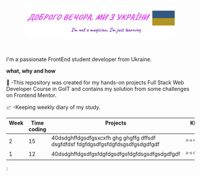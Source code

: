 <p align="center"><a href="https://github.com/dima-kyiv/"><img width="80%" src="./img/readme-header.png" /></a></p>

<br />

I'm a passionate FrontEnd student developer from Ukraine.

**what, why and how**

💼 -This repository was created for my hands-on projects Full Stack Web Developer Course in GoIT and contains my solution from some challenges on Frontend Mentor.

📈 -Keeping weekly diary of my study.

<table><thead><tr>
<th valign="top" width="10%">Week</th>
<th valign="top" width="10%">Time coding</th>
<th valign="top" width="60%">Projects</th>
<th valign="top" width="20%">KPI</th></tr></thead>

<tr><td>2</td><td>15</td><td>
40dsdghffdgsdfgsxcxfh ghg  ghgffg dffsdf dsgfdfdsf fdgfdgsdfgsfdgfdsgsdfgsdgdfgdf
</td><td>⭐⭐⭐</td></tr>
<tr><td>1</td><td>12</td><td>
40dsdghffdgsdfgsfdgfdgsdfgsfdgfdsgsdfgsdgdfgdf
</td><td>⭐⭐⭐⭐⭐</td></tr>
</table>

<!--
**dima-kyiv/dima-kyiv** is a ✨ _special_ ✨ repository because its `README.md` (this file) appears on your GitHub profile.

Here are some ideas to get you started:

- 🔭 I’m currently working on ...
- 🌱 I’m currently learning ...
- 👯 I’m looking to collaborate on ...
- 🤔 I’m looking for help with ...
- 💬 Ask me about ...
- 📫 How to reach me: ...
- 😄 Pronouns: ...
- ⚡ Fun fact: ...
  -->

:
